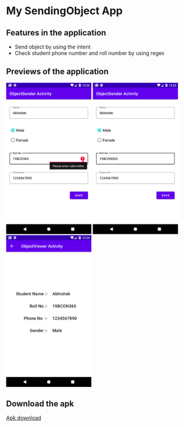 # My SendingObject App


## Features in the application
- Send object by using the intent
- Check student phone number and roll number by using regex

## Previews of the application

<img title="" src="https://github.com/abhishek123-bit/CDN/blob/main/SendingObjects/01.png?raw=true" alt="" width="231">
<img title="" src="https://github.com/abhishek123-bit/CDN/blob/main/SendingObjects/02.png?raw=true" alt="" width="231">
<img title="" src="https://github.com/abhishek123-bit/CDN/blob/main/SendingObjects/03.png?raw=true" alt="" width="231">

## Download the apk

[Apk download](https://github.com/abhishek123-bit/Sending-Objects/releases/download/0.0.1/app-debug.apk)
